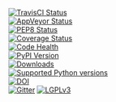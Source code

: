 [![TravisCI Status](https://travis-ci.org/obspy/obspy.svg?branch=master)](https://travis-ci.org/obspy/obspy)<br/>
[![AppVeyor Status](https://ci.appveyor.com/api/projects/status/xqrbaj9phjm6l2vw/branch/master?svg=true)](https://ci.appveyor.com/project/obspy/obspy)<br/>
[![PEP8 Status](https://docs.obspy.org/master/_images/pep8.svg)](http://pep8.obspy.org)<br/>
[![Coverage Status](https://img.shields.io/coveralls/obspy/obspy.svg)](https://coveralls.io/r/obspy/obspy?branch=master)<br/>
[![Code Health](https://landscape.io/github/obspy/obspy/master/landscape.png)](https://landscape.io/github/obspy/obspy/master)<br />
[![PyPI Version](https://img.shields.io/pypi/v/obspy.svg)](https://pypi.python.org/pypi/obspy)<br />
[![Downloads](https://img.shields.io/pypi/dm/obspy.svg)](https://pypi.python.org/pypi/obspy)<br />
[![Supported Python versions](https://img.shields.io/pypi/pyversions/obspy.svg)](https://pypi.python.org/pypi/obspy/)<br />
[![DOI](https://zenodo.org/badge/doi/10.5281/zenodo.17641.svg)](http://dx.doi.org/10.5281/zenodo.17641)<br/>
[![Gitter](https://badges.gitter.im/JoinChat.svg)](https://gitter.im/obspy/obspy?utm_source=badge&utm_medium=badge&utm_campaign=pr-badge&utm_content=badge)
[![LGPLv3](https://www.gnu.org/graphics/lgplv3-88x31.png)](https://www.gnu.org/licenses/lgpl.html)